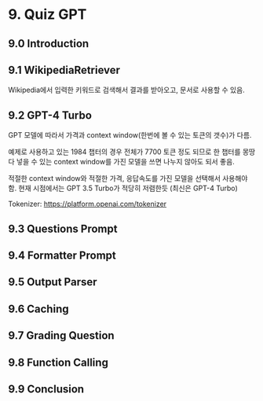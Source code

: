 # 9. Quiz GPT
## 9.0 Introduction
## 9.1 WikipediaRetriever
Wikipedia에서 입력한 키워드로  검색해서 결과를 받아오고, 문서로 사용할 수 있음.
## 9.2 GPT-4 Turbo
GPT 모델에 따라서 가격과 context window(한번에 볼 수 있는 토큰의 갯수)가 다름.

예제로 사용하고 있는 1984 챕터의 경우 전체가 7700 토큰 정도 되므로 한 챕터를 몽땅 다 넣을 수 있는 context window를 가진 모델을 쓰면 나누지 않아도 되서 좋음.

적절한 context window와 적절한 가격, 응답속도를 가진 모델을 선택해서 사용해야 함. 현재 시점에서는 GPT 3.5 Turbo가 적당히 저렴한듯 (최신은 GPT-4 Turbo)

Tokenizer: https://platform.openai.com/tokenizer
## 9.3 Questions Prompt
## 9.4 Formatter Prompt
## 9.5 Output Parser
## 9.6 Caching
## 9.7 Grading Question
## 9.8 Function Calling
## 9.9 Conclusion